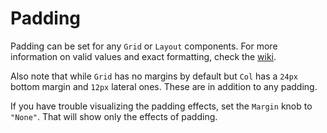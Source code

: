 # Padding

Padding can be set for any `Grid` or `Layout` components. For more information on valid values and exact formatting, check the [wiki](https://github.com/xflex/xflex/wiki/Spacing).

Also note that while `Grid` has no margins by default but `Col` has a `24px` bottom margin and `12px` lateral ones. These are in addition to any padding.

If you have trouble visualizing the padding effects, set the `Margin` knob to `"None"`. That will show only the effects of padding.
